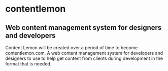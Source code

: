 # contentlemon
## Web content management system for designers and developers

Content Lemon will be created over a period of time to become contentlemon.com. A web content management system for developers and designers to use to help get content from clients during development in the format that is needed.
